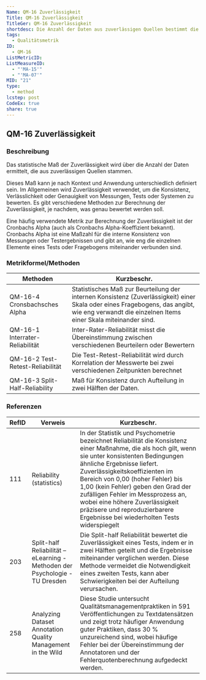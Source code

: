 ```yaml
---
Name: QM-16 Zuverlässigkeit
Title: QM-16 Zuverlässigkeit
TitleGer: QM-16 Zuverlässigkeit
shortdesc: Die Anzahl der Daten aus zuverlässigen Quellen bestimmt die Zuverlässigkeit
tags:
  - Qualitätsmetrik
ID:
  - QM-16
ListMetricID: 
ListMeasureID:
  - "'MA-15'"
  - "'MA-07'"
MID: "21"
type:
  - method
lcstep: post
CodeEx: true
share: true
---
```

## QM-16 Zuverlässigkeit

### Beschreibung

Das statistische Maß der Zuverlässigkeit wird über die Anzahl der Daten ermittelt, die aus zuverlässigen Quellen stammen. 

Dieses Maß kann je nach Kontext und Anwendung unterschiedlich definiert sein. Im Allgemeinen wird Zuverlässigkeit verwendet, um die Konsistenz, Verlässlichkeit oder Genauigkeit von Messungen, Tests oder Systemen zu bewerten. Es gibt verschiedene Methoden zur Berechnung der Zuverlässigkeit, je nachdem, was genau bewertet werden soll.

Eine häufig verwendete Metrik zur Berechnung der Zuverlässigkeit ist der Cronbachs Alpha (auch als Cronbachs Alpha-Koeffizient bekannt). Cronbachs Alpha ist eine Maßzahl für die interne Konsistenz von Messungen oder Testergebnissen und gibt an, wie eng die einzelnen Elemente eines Tests oder Fragebogens miteinander verbunden sind.




### Metrikformel/Methoden

| Methoden                         | Kurzbeschr.                                                                                                                                                                                    |
| -------------------------------- | ---------------------------------------------------------------------------------------------------------------------------------------------------------------------------------------------- |
| QM-16-4 Cronsbachsches Alpha     | Statistisches Maß zur Beurteilung der internen Konsistenz (Zuverlässigkeit) einer Skala oder eines Fragebogens, das angibt, wie eng verwandt die einzelnen Items einer Skala miteinander sind. |
| QM-16-1 Interrater-Reliabilität  | Inter-Rater-Reliabilität misst die Übereinstimmung zwischen verschiedenen Beurteilern oder Bewertern                                                                                           |
| QM-16-2 Test-Retest-Reliabilität | Die Test-Retest-Reliabilität wird durch Korrelation der Messwerte bei zwei verschiedenen Zeitpunkten berechnet                                                                                 |
| QM-16-3 Split-Half-Reliability   |  Maß für Konsistenz durch Aufteilung in zwei Hälften der Daten.                                                                                                                                |


### Referenzen

| RefID | Verweis                                                                       | Kurzbeschr.                                                                                                                                                                                                                                                                                                                                                                                                                                        |
| ----- | ----------------------------------------------------------------------------- | -------------------------------------------------------------------------------------------------------------------------------------------------------------------------------------------------------------------------------------------------------------------------------------------------------------------------------------------------------------------------------------------------------------------------------------------------- |
| 111   |  Reliability (statistics)                                                     | In der Statistik und Psychometrie bezeichnet Reliabilität die Konsistenz einer Maßnahme, die als hoch gilt, wenn sie unter konsistenten Bedingungen ähnliche Ergebnisse liefert. Zuverlässigkeitskoeffizienten im Bereich von 0,00 (hoher Fehler) bis 1,00 (kein Fehler) geben den Grad der zufälligen Fehler im Messprozess an, wobei eine höhere Zuverlässigkeit präzisere und reproduzierbarere Ergebnisse bei wiederholten Tests widerspiegelt |
| 203   |  Split-half Reliabilität – eLearning - Methoden der Psychologie - TU Dresden  | Die Split-half Reliabilität bewertet die Zuverlässigkeit eines Tests, indem er in zwei Hälften geteilt und die Ergebnisse miteinander verglichen werden. Diese Methode vermeidet die Notwendigkeit eines zweiten Tests, kann aber Schwierigkeiten bei der Aufteilung verursachen.                                                                                                                                                                  |
| 258   |  Analyzing Dataset Annotation Quality Management in the Wild                  | Diese Studie untersucht Qualitätsmanagementpraktiken in 591 Veröffentlichungen zu Textdatensätzen und zeigt trotz häufiger Anwendung guter Praktiken, dass 30 % unzureichend sind, wobei häufige Fehler bei der Übereinstimmung der Annotatoren und der Fehlerquotenberechnung aufgedeckt werden.                                                                                                                                                  |
